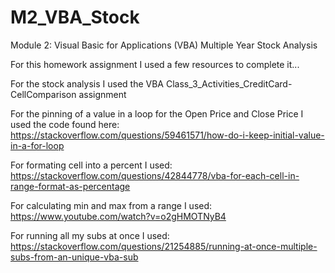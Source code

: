 # M2_VBA_Stock
Module 2: Visual Basic for Applications (VBA) Multiple Year Stock Analysis 

For this homework assignment I used a few resources to complete it...

For the stock analysis I used the VBA Class_3_Activities_CreditCard-CellComparison assignment

For the pinning of a value in a loop for the Open Price and Close Price I used the code found here: https://stackoverflow.com/questions/59461571/how-do-i-keep-initial-value-in-a-for-loop

For formating cell into a percent I used: https://stackoverflow.com/questions/42844778/vba-for-each-cell-in-range-format-as-percentage

For calculating min and max from a range I used: https://www.youtube.com/watch?v=o2gHMOTNyB4

For running all my subs at once I used: https://stackoverflow.com/questions/21254885/running-at-once-multiple-subs-from-an-unique-vba-sub
